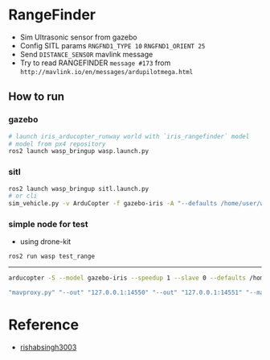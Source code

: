 
# RangeFinder 
- Sim Ultrasonic sensor from gazebo
- Config SITL params `RNGFND1_TYPE 10` `RNGFND1_ORIENT 25`
- Send `DISTANCE_SENSOR` mavlink message
- Try to read RANGEFINDER `message #173` from `http://mavlink.io/en/messages/ardupilotmega.html`

## How to run
### gazebo
```bash title="gazebo"
# launch iris_arducopter_runway world with `iris_rangefinder` model
# model from px4 repository
ros2 launch wasp_bringup wasp.launch.py
```

### sitl

```bash title="sitl"
ros2 launch wasp_bringup sitl.launch.py
# or cli
sim_vehicle.py -v ArduCopter -f gazebo-iris -A "--defaults /home/user/wasp_ws/src/wasp_bringup/config/copter.parm,/home/user/wasp_ws/src/wasp_bringup/config/gazebo-iris.parm" -I0
```

### simple node for test
- using drone-kit

```
ros2 run wasp test_range
```
---

```bash title="silt"
arducopter -S --model gazebo-iris --speedup 1 --slave 0 --defaults /home/user/git/ardupilot/Tools/autotest/default_params/copter.parm,/home/user/git/ardupilot/Tools/autotest/default_params/gazebo-iris.parm -I0
```

```bash title="mavproxy"
"mavproxy.py" "--out" "127.0.0.1:14550" "--out" "127.0.0.1:14551" "--master" "tcp:127.0.0.1:5760" "--sitl" "127.0.0.1:5501"
```

# Reference
- [rishabsingh3003](https://github.com/rishabsingh3003/Precision_Landing_ArduPilot/blob/master/AirSim/air_sim_to_mavlink.py)